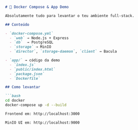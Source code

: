 ```markdown
# 🐳 Docker Compose & App Demo

Absolutamente tudo para levantar o teu ambiente full-stack.

## Conteúdo

- `docker-compose.yml`  
  - `web` → Node.js + Express  
  - `db`  → PostgreSQL  
  - `storage` → MinIO  
  - `director`, `storage-daemon`, `client` → Bacula

- `app/` → código da demo
  - `index.js`  
  - `public/index.html`  
  - `package.json`  
  - `Dockerfile`

## Como levantar

```bash
cd docker
docker-compose up -d --build

Frontend em: http://localhost:3000

MinIO UI em: http://localhost:9000